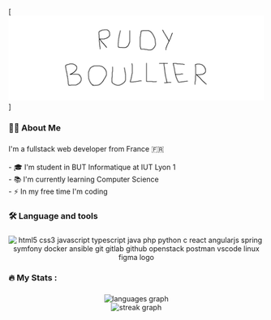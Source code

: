[![Rudy GitHub Banner](./assets/GitHubHeader.png)]

###

<h3 align="left">👩‍💻  About Me</h3>

###

<p align="left">I'm a fullstack web developer from France 🇫🇷<br><br>- 🎓 I'm student in BUT Informatique at IUT Lyon 1<br>- 📚 I'm currently learning Computer Science<br>- ⚡ In my free time I'm coding</p>

###

<h3 align="left">🛠 Language and tools</h3>

###

<div align="center">
  <img src="https://skillicons.dev/icons?i=html,css,js,ts,java,php,py,c,react,angular,spring,symfony,docker,ansible,git,gitlab,github,openstack,postman,vscode,linux,figma" height="40" alt="html5 css3 javascript typescript java php python c react angularjs spring symfony docker ansible git gitlab github openstack postman vscode linux figma logo" />
</div>

###

<h3 align="left">🔥   My Stats :</h3>

###

<div align="center">
  <img src="https://github-readme-stats.vercel.app/api/top-langs?username=rudy-boullier&locale=en&hide_title=false&layout=compact&card_width=320&langs_count=6&theme=discord_old_blurple&hide_border=true&order=2" height="150" alt="languages graph" /> <br>
  <img src="https://streak-stats.demolab.com?user=rudy-boullier&locale=en&mode=daily&theme=discord_old_blurple&hide_border=true&border_radius=5&order=3" height="220" alt="streak graph"  />
</div>

###
